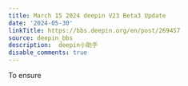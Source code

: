 ```yaml
---
title: March 15 2024 deepin V23 Beta3 Update
date: '2024-05-30'
linkTitle: https://bbs.deepin.org/en/post/269457
source: deepin_bbs
description:  deepin小助手 
disable_comments: true
---
```

To ensure 
